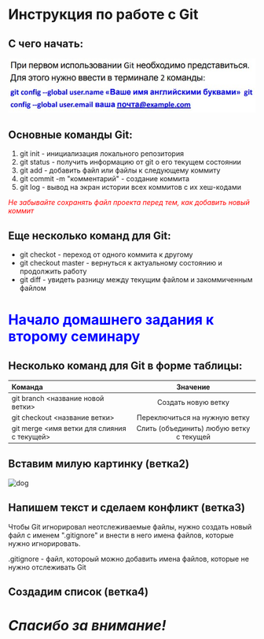 # Инструкция по работе с Git
## С чего начать:
![images](/123.jpg)

## Основные команды Git:
1. git init - инициализация локального репозитория
2. git status - получить информацию от git о его текущем состоянии
3. git add - добавить файл или файлы к следующему коммиту
4. git commit -m "комментарий" - создание коммита
5. git log - вывод на экран истории всех коммитов с их хеш-кодами

<font color=red> *Не забывайте сохранять файл проекта перед тем, как добавить новый коммит* </font>

## Еще несколько команд для Git:
* git checkot - переход от одного коммита к другому
* git checkout master - вернуться к актуальному состоянию и продолжить работу
* git diff - увидеть разницу между текущим файлом и закоммиченным файлом

# <font color=blue> Начало домашнего задания к второму семинару </font>

## Несколько команд для Git в форме таблицы:



| Команда  | Значение  |
|:------------- |:---------------:|
| git branch <название новой ветки>     | Создать новую ветку |
| git checkout <название ветки> | Переключиться на нужную ветку        |
| git merge <имя ветки для слияния с текущей> | Слить (объединить) любую ветку с текущей       |

## Вставим милую картинку (ветка2)
![dog](1.jpg)

## Напишем текст и сделаем конфликт (ветка3)
Чтобы Git игнорировал неотслеживаемые файлы, нужно создать новый файл с именем ".gitignore" и внести в него имена файлов, которые нужно игнорировать.



.gitignore - файл, котороый можно добавить имена файлов, которые не нужно отслеживать Git 

## Создадим список (ветка4)


# ***Спасибо за внимание!***